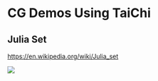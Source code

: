 # CG Demos Using TaiChi

## Julia Set

https://en.wikipedia.org/wiki/Julia_set

![](./result/julia_set.gif)